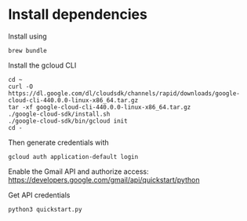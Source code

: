# Install dependencies
Install using

```brew bundle```

Install the gcloud CLI
```
cd ~
curl -O https://dl.google.com/dl/cloudsdk/channels/rapid/downloads/google-cloud-cli-440.0.0-linux-x86_64.tar.gz
tar -xf google-cloud-cli-440.0.0-linux-x86_64.tar.gz
./google-cloud-sdk/install.sh
./google-cloud-sdk/bin/gcloud init
cd -
```

Then generate credentials with
```
gcloud auth application-default login 
```

Enable the Gmail API and authorize access:
https://developers.google.com/gmail/api/quickstart/python

Get API credentials
```
python3 quickstart.py
```
